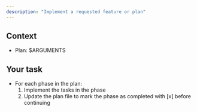 ```yaml
---
description: "Implement a requested feature or plan"
---
```


## Context

- Plan: $ARGUMENTS

## Your task

- For each phase in the plan:
  1. Implement the tasks in the phase
  2. Update the plan file to mark the phase as completed with [x] before continuing
